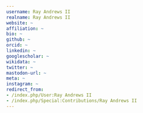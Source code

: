 ```yaml
---
username: Ray Andrews II
realname: Ray Andrews II
website: ~
affiliation: ~
bio: ~
github: ~
orcid: ~
linkedin: ~
googlescholar: ~
wikidata: ~
twitter: ~
mastodon-url: ~
meta: ~
instagram: ~
redirect_from:
- /index.php/User:Ray Andrews II
- /index.php/Special:Contributions/Ray Andrews II
---
```


